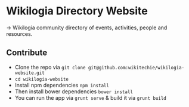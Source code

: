 # Wikilogia Directory Website

-> Wikilogia community directory of events, activities, people and resources.


## Contribute

* Clone the repo via `git clone git@github.com:wikitechie/wikilogia-website.git`
* `cd wikilogia-website`
* Install npm dependencies `npm install`
* Then install bower dependencies `bower install`
* You can run the app via `grunt serve` & build it via `grunt build`

